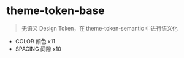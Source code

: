 # theme-token-base

> 无语义 Design Token，在 theme-token-semantic 中进行语义化

* COLOR 颜色 x11
* SPACING 间隙 x10
